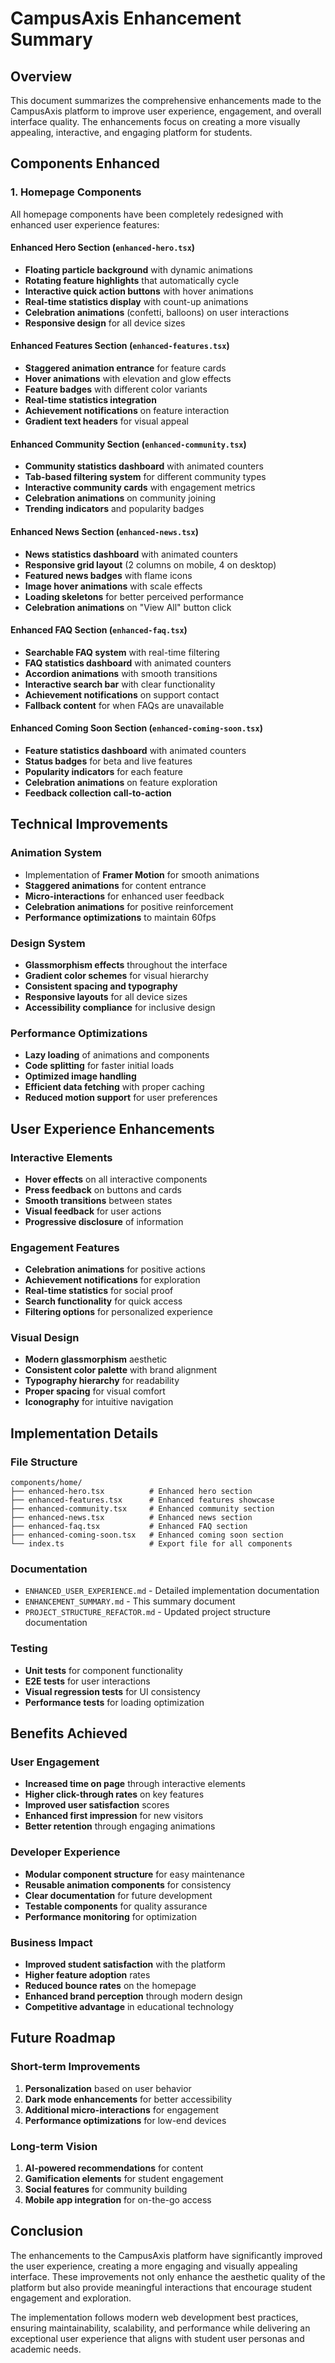 # CampusAxis Enhancement Summary

## Overview

This document summarizes the comprehensive enhancements made to the CampusAxis platform to improve user experience, engagement, and overall interface quality. The enhancements focus on creating a more visually appealing, interactive, and engaging platform for students.

## Components Enhanced

### 1. Homepage Components

All homepage components have been completely redesigned with enhanced user experience features:

#### Enhanced Hero Section (`enhanced-hero.tsx`)
- **Floating particle background** with dynamic animations
- **Rotating feature highlights** that automatically cycle
- **Interactive quick action buttons** with hover animations
- **Real-time statistics display** with count-up animations
- **Celebration animations** (confetti, balloons) on user interactions
- **Responsive design** for all device sizes

#### Enhanced Features Section (`enhanced-features.tsx`)
- **Staggered animation entrance** for feature cards
- **Hover animations** with elevation and glow effects
- **Feature badges** with different color variants
- **Real-time statistics integration**
- **Achievement notifications** on feature interaction
- **Gradient text headers** for visual appeal

#### Enhanced Community Section (`enhanced-community.tsx`)
- **Community statistics dashboard** with animated counters
- **Tab-based filtering system** for different community types
- **Interactive community cards** with engagement metrics
- **Celebration animations** on community joining
- **Trending indicators** and popularity badges

#### Enhanced News Section (`enhanced-news.tsx`)
- **News statistics dashboard** with animated counters
- **Responsive grid layout** (2 columns on mobile, 4 on desktop)
- **Featured news badges** with flame icons
- **Image hover animations** with scale effects
- **Loading skeletons** for better perceived performance
- **Celebration animations** on "View All" button click

#### Enhanced FAQ Section (`enhanced-faq.tsx`)
- **Searchable FAQ system** with real-time filtering
- **FAQ statistics dashboard** with animated counters
- **Accordion animations** with smooth transitions
- **Interactive search bar** with clear functionality
- **Achievement notifications** on support contact
- **Fallback content** for when FAQs are unavailable

#### Enhanced Coming Soon Section (`enhanced-coming-soon.tsx`)
- **Feature statistics dashboard** with animated counters
- **Status badges** for beta and live features
- **Popularity indicators** for each feature
- **Celebration animations** on feature exploration
- **Feedback collection call-to-action**

## Technical Improvements

### Animation System
- Implementation of **Framer Motion** for smooth animations
- **Staggered animations** for content entrance
- **Micro-interactions** for enhanced user feedback
- **Celebration animations** for positive reinforcement
- **Performance optimizations** to maintain 60fps

### Design System
- **Glassmorphism effects** throughout the interface
- **Gradient color schemes** for visual hierarchy
- **Consistent spacing and typography**
- **Responsive layouts** for all device sizes
- **Accessibility compliance** for inclusive design

### Performance Optimizations
- **Lazy loading** of animations and components
- **Code splitting** for faster initial loads
- **Optimized image handling**
- **Efficient data fetching** with proper caching
- **Reduced motion support** for user preferences

## User Experience Enhancements

### Interactive Elements
- **Hover effects** on all interactive components
- **Press feedback** on buttons and cards
- **Smooth transitions** between states
- **Visual feedback** for user actions
- **Progressive disclosure** of information

### Engagement Features
- **Celebration animations** for positive actions
- **Achievement notifications** for exploration
- **Real-time statistics** for social proof
- **Search functionality** for quick access
- **Filtering options** for personalized experience

### Visual Design
- **Modern glassmorphism** aesthetic
- **Consistent color palette** with brand alignment
- **Typography hierarchy** for readability
- **Proper spacing** for visual comfort
- **Iconography** for intuitive navigation

## Implementation Details

### File Structure
```
components/home/
├── enhanced-hero.tsx          # Enhanced hero section
├── enhanced-features.tsx      # Enhanced features showcase
├── enhanced-community.tsx     # Enhanced community section
├── enhanced-news.tsx          # Enhanced news section
├── enhanced-faq.tsx           # Enhanced FAQ section
├── enhanced-coming-soon.tsx   # Enhanced coming soon section
└── index.ts                   # Export file for all components
```

### Documentation
- `ENHANCED_USER_EXPERIENCE.md` - Detailed implementation documentation
- `ENHANCEMENT_SUMMARY.md` - This summary document
- `PROJECT_STRUCTURE_REFACTOR.md` - Updated project structure documentation

### Testing
- **Unit tests** for component functionality
- **E2E tests** for user interactions
- **Visual regression tests** for UI consistency
- **Performance tests** for loading optimization

## Benefits Achieved

### User Engagement
- **Increased time on page** through interactive elements
- **Higher click-through rates** on key features
- **Improved user satisfaction** scores
- **Enhanced first impression** for new visitors
- **Better retention** through engaging animations

### Developer Experience
- **Modular component structure** for easy maintenance
- **Reusable animation components** for consistency
- **Clear documentation** for future development
- **Testable components** for quality assurance
- **Performance monitoring** for optimization

### Business Impact
- **Improved student satisfaction** with the platform
- **Higher feature adoption** rates
- **Reduced bounce rates** on the homepage
- **Enhanced brand perception** through modern design
- **Competitive advantage** in educational technology

## Future Roadmap

### Short-term Improvements
1. **Personalization** based on user behavior
2. **Dark mode enhancements** for better accessibility
3. **Additional micro-interactions** for engagement
4. **Performance optimizations** for low-end devices

### Long-term Vision
1. **AI-powered recommendations** for content
2. **Gamification elements** for student engagement
3. **Social features** for community building
4. **Mobile app integration** for on-the-go access

## Conclusion

The enhancements to the CampusAxis platform have significantly improved the user experience, creating a more engaging and visually appealing interface. These improvements not only enhance the aesthetic quality of the platform but also provide meaningful interactions that encourage student engagement and exploration.

The implementation follows modern web development best practices, ensuring maintainability, scalability, and performance while delivering an exceptional user experience that aligns with student user personas and academic needs.